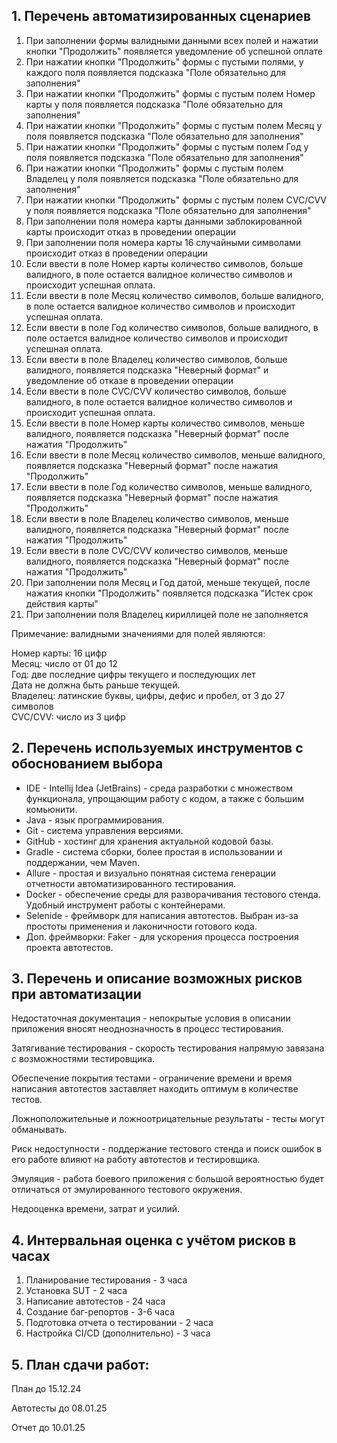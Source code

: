 ## 1. Перечень автоматизированных сценариев
1. При заполнении формы валидными данными всех полей и нажатии кнопки "Продолжить" появляется уведомление об успешной оплате
2. При нажатии кнопки "Продолжить" формы с пустыми полями, у каждого поля появляется подсказка "Поле обязательно для заполнения"
3. При нажатии кнопки "Продолжить" формы с пустым полем Номер карты у поля появляется подсказка "Поле обязательно для заполнения"
4. При нажатии кнопки "Продолжить" формы с пустым полем Месяц у поля появляется подсказка "Поле обязательно для заполнения"
5. При нажатии кнопки "Продолжить" формы с пустым полем Год у поля появляется подсказка "Поле обязательно для заполнения"
6. При нажатии кнопки "Продолжить" формы с пустым полем Владелец у поля появляется подсказка "Поле обязательно для заполнения"
7. При нажатии кнопки "Продолжить" формы с пустым полем CVC/CVV у поля появляется подсказка "Поле обязательно для заполнения"
8. При заполнении поля номера карты данными заблокированной карты происходит отказ в проведении операции
9. При заполнении поля номера карты 16 случайными символами происходит отказ в проведении операции
10. Если ввести в поле Номер карты количество символов, больше валидного, в поле остается валидное количество символов и происходит успешная оплата.
11. Если ввести в поле Месяц количество символов, больше валидного, в поле остается валидное количество символов и происходит успешная оплата.
12. Если ввести в поле Год количество символов, больше валидного, в поле остается валидное количество символов и происходит успешная оплата.
13. Если ввести в поле Владелец количество символов, больше валидного, появляется подсказка "Неверный формат" и уведомление об отказе в проведении операции
14. Если ввести в поле CVC/CVV количество символов, больше валидного, в поле остается валидное количество символов и происходит успешная оплата.
15. Если ввести в поле Номер карты количество символов, меньше валидного, появляется подсказка "Неверный формат" после нажатия "Продолжить"
16. Если ввести в поле Месяц количество символов, меньше валидного, появляется подсказка "Неверный формат" после нажатия "Продолжить"
17. Если ввести в поле Год количество символов, меньше валидного, появляется подсказка "Неверный формат" после нажатия "Продолжить"
18. Если ввести в поле Владелец количество символов, меньше валидного, появляется подсказка "Неверный формат" после нажатия "Продолжить"
19. Если ввести в поле CVC/CVV количество символов, меньше валидного, появляется подсказка "Неверный формат" после нажатия "Продолжить"
20. При заполнении поля Месяц и Год датой, меньше текущей, после нажатия кнопки "Продолжить" появляется подсказка "Истек срок действия карты"
21. При заполнении поля Владелец кириллицей поле не заполняется

Примечание: валидными значениями для полей являются:

Номер карты: 16 цифр<br>
Месяц: число от 01 до 12<br> 
Год: две последние цифры текущего и последующих лет<br>
Дата не должна быть раньше текущей.<br>
Владелец: латинские буквы, цифры, дефис и пробел, от 3 до 27 символов<br>
CVC/CVV: число из 3 цифр<br>
## 2. Перечень используемых инструментов с обоснованием выбора
- IDE - Intellij Idea (JetBrains) - среда разработки с множеством функционала, упрощающим работу с кодом, а также с большим комьюнити.
- Java - язык программирования.
- Git - система управления версиями.
- GitHub - хостинг для хранения актуальной кодовой базы.
- Gradle - система сборки, более простая в использовании и поддержании, чем Maven.
- Allure - простая и визуально понятная система генерации отчетности автоматизированного тестирования.
- Docker - обеспечение среды для разворачивания тестового стенда. Удобный инструмент работы с контейнерами.
- Selenide - фреймворк для написания автотестов. Выбран из-за простоты применения и лаконичности готового кода.
- Доп. фреймворки: Faker - для ускорения процесса построения проекта автотестов.

## 3. Перечень и описание возможных рисков при автоматизации
Недостаточная документация - непокрытые условия в описании приложения вносят неоднозначность в процесс тестирования.

Затягивание тестирования - скорость тестирования напрямую завязана с возможностями тестировщика.

Обеспечение покрытия тестами - ограничение времени и время написания автотестов заставляет находить оптимум в количестве тестов.

Ложноположительные и ложноотрицательные результаты - тесты могут обманывать.

Риск недоступности - поддержание тестового стенда и поиск ошибок в его работе влияют на работу автотестов и тестировщика.

Эмуляция - работа боевого приложения с большой вероятностью будет отличаться от эмулированного тестового окружения.

Недооценка времени, затрат и усилий.


## 4. Интервальная оценка с учётом рисков в часах
1) Планирование тестирования - 3 часа
2) Установка SUT - 2 часа
3) Написание автотестов - 24 часа
4) Создание баг-репортов - 3-6 часа
5) Подготовка отчета о тестировании - 2 часа
6) Настройка CI/CD (дополнительно) - 3 часа
## 5. План сдачи работ: 

План до 15.12.24

Автотесты до 08.01.25

Отчет до 10.01.25
